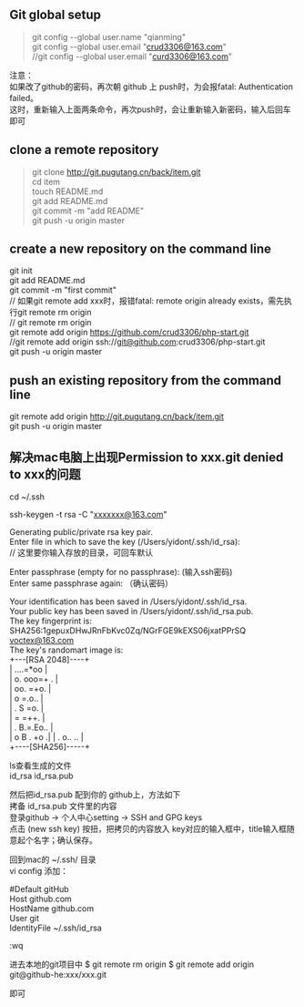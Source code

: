 Git global setup
-------------
> git config --global user.name "qianming"  
> git config --global user.email "crud3306@163.com"  
> //git config --global user.email "curd3306@163.com"  

注意：  
如果改了github的密码，再次朝 github 上 push时，为会报fatal: Authentication failed。  
这时，重新输入上面两条命令，再次push时，会让重新输入新密码，输入后回车即可  



clone a remote repository
-------------
> git clone http://git.pugutang.cn/back/item.git  
> cd item  
> touch README.md  
> git add README.md  
> git commit -m "add README"  
> git push -u origin master  


create a new repository on the command line
-------------
git init  
git add README.md  
git commit -m "first commit"  
// 如果git remote add xxx时，报错fatal: remote origin already exists，需先执行git remote rm origin  
// git remote rm origin  
git remote add origin https://github.com/crud3306/php-start.git  
//git remote add origin ssh://git@github.com:crud3306/php-start.git  
git push -u origin master  


push an existing repository from the command line
-------------
git remote add origin http://git.pugutang.cn/back/item.git  
git push -u origin master  








解决mac电脑上出现Permission to xxx.git denied to xxx的问题
-------------
cd ~/.ssh  

ssh-keygen -t rsa -C "xxxxxxx@163.com"  

Generating public/private rsa key pair.  
Enter file in which to save the key (/Users/yidont/.ssh/id_rsa):  
// 这里要你输入存放的目录，可回车默认  

Enter passphrase (empty for no passphrase): (输入ssh密码)  
Enter same passphrase again: （确认密码）  

Your identification has been saved in /Users/yidont/.ssh/id_rsa.  
Your public key has been saved in /Users/yidont/.ssh/id_rsa.pub.  
The key fingerprint is:  
SHA256:1gepuxDHwJRnFbKvc0Zq/NGrFGE9kEXS06jxatPPrSQ voctex@163.com  
The key's randomart image is:  
+---[RSA 2048]----+  
|      ....=*oo   |  
|     o. ooo=+ .  |  
|      oo. =+o.   |  
|       o =.o..   |  
|      . S =o.    |  
|       = =++.    |  
|      . B.=.Eo.. |  
|       o B . +o .| 
|        . o.. .. |  
+----[SHA256]-----+  
  
ls查看生成的文件  
id_rsa  id_rsa.pub   

然后把id_rsa.pub 配到你的 github上，方法如下  
拷备 id_rsa.pub 文件里的内容  
登录github -> 个人中心setting -> SSH and GPG keys  
点击 (new ssh key) 按扭，把拷贝的内容放入 key对应的输入框中，title输入框随意起个名字；确认保存。 
  
  
回到mac的 ~/.ssh/ 目录  
vi config 添加：  
  
#Default gitHub  
Host github.com  
HostName github.com  
User git  
IdentityFile ~/.ssh/id_rsa  


:wq

进去本地的git项目中
$ git remote rm origin
$ git remote add origin git@github-he:xxx/xxx.git

即可

















